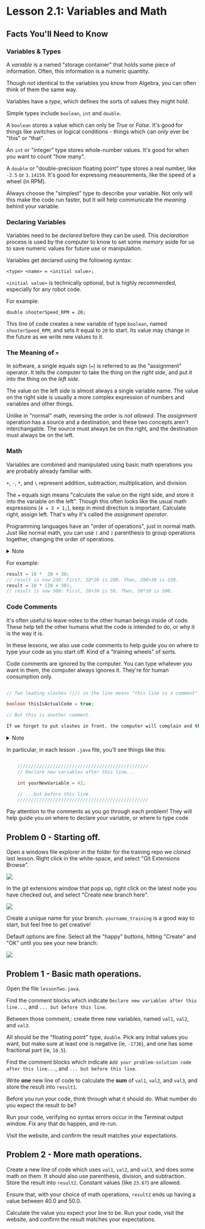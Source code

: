 
# Lesson 2.1: Variables and Math

## Facts You'll Need to Know

### Variables & Types

A _variable_ is a named "storage container" that holds some piece of information. Often, this information is a numeric quantity.

Though not identical to the variables you know from Algebra, you can often think of them the same way.

Variables have a _type_, which defines the sorts of values they might hold.

Simple types include `boolean`, `int` and `double`. 

A `boolean` stores a value which can only be _True_ or _False_. It's good for things like switches or logical conditions - things which can _only_ ever be "this" or "that".

An `int` or "integer" type stores whole-number values. It's good for when you want to count "how many".

A `double` or "double-precision floating point" type stores a real number, like `-2.5` or `3.14159`. It's good for expressing measurements, like the speed of a wheel (in RPM). 

Always choose the "simplest" type to describe your variable. Not only will this make the code run faster, but it will help communicate the _meaning_ behind your variable. 

### Declaring Variables

Variables need to be _declared_ before they can be used. This _declaration_ process is used by the computer to know to set some _memory_ aside for us to save numeric values for future use or manipulation.

Variables get declared using the following _syntax_:

`<type> <name> = <initial value>;`

`<initial value>` is technically optional, but is highly recommended, especially for any robot code.

For example:

`double shooterSpeed_RPM = 20;`

This line of code creates a new variable of type `boolean`, named `shooterSpeed_RPM`, and sets it equal to `20` to start. Its value may change in the future as we write new values to it.

### The Meaning of `=`

In software, a single equals sign (`=`) is referred to as the "assignment" operator. It tells the computer to take the thing on the _right side_, and put it into the thing on the _left side_.

The value on the left side is almost always a single variable name. The value on the right side is usually a more complex expression of numbers and variables and other things.

Unlike in "normal" math, reversing the order is _not allowed_. The _assignment_ operation has a source and a destination, and these two concepts aren't interchangable. The source must always be on the right, and the destination must always be on the left.

### Math 

Variables are combined and manipulated using basic math operations you are probably already familiar with.

`+`, `-`, `*`, and `\` represent addition, subtraction, multiplication, and division.

The `=` equals sign means "calculate the value on the right side, and store it into the variable on the left". Though this often looks like the usual math expressions (`4 = 3 + 1;`), keep in mind direction is important. Calculate right, assign left. That's why it's called the _assignment operator_.

Programming languages have an "order of operations", just in normal math. Just like normal math, you can use `(` and `)` parenthesis to group operations together, changing the order of operations.


<details>
<summary> Note </summary>
Chris learned the acronym PEMDAS (pronounced "paehm-dahs") to describe the Math order of operations. (Parenthesis, then exponentiation, then multiplication, then division, then addition, then subtraction). Chris also learned the trigonometric ratios and functions with the pneumonic not as our Native American friend SOH-CAH-TOA, but as "Some Old Hippie Caught Another Hippie Tripping On Acid" This explains a lot about Chris. We'll assume none of these are commonly-used pneumonic devices, and avoid their usage. But if you happen to know them, well, you can assume you'll turn out like Chris.
</details>


For example:

```java
result = 10 *  20 + 30;  
// result is now 230: First, 10*20 is 200. Then, 200+30 is 230.
result = 10 * (20 + 30); 
// result is now 500: First, 20+30 is 50. Then, 50*10 is 500.
```

### Code Comments

It's often useful to leave notes to the other human beings inside of code. These help tell the other humans what the code is intended to do, or why it is the way it is.

In these lessons, we also use code comments to help guide you on where to type your code as you start off. Kind of a "training wheels" of sorts.

Code comments are ignored by the computer. You can type whatever you want in them, the computer always ignores it. They're for human consumption only.

```java

// Two leading slashes (//) in the line means "this line is a comment"

boolean thisIsActualCode = true;

// But this is another comment.

If we forget to put slashes in front, the computer will complain and throw "syntax" errors on this line.

```

<details>
<summary> Note </summary>

```java
/* Slash-star sequences surrounding text is also a comment */

double anotherPieceOfRealCode = 123.456;

/**
 * Code comments may
 * also take up more than
 * one line if you use the
 * slash-star format
 */ 

```
</details>

In particular, in each lesson `.java` file, you'll see things like this:

```java

    ////////////////////////////////////////////////
    // Declare new variables after this line...

    int yourNewVariable = 42;

    // ...but before this line.
    ////////////////////////////////////////////////
```

Pay attention to the comments as you go through each problem! They will help guide you on where to declare your variable, or where to type code

## Problem 0 - Starting off.

Open a windows file explorer in the folder for the training repo we _cloned_ last lesson. Right click in the white-space, and select "Git Extensions Browse".

![](doc/gitext_clone.png)

In the git extensions window that pops up, right click on the latest node you have checked out, and select "Create new branch here".

![](doc/gitext_new_branch.png)

Create a unique name for your branch. `yourname_training` is a good way to start, but feel free to get creative!

Default options are fine. Select all the "happy" buttons, hitting "Create" and "OK" until you see your new branch:

![](doc/gitext_new_branch_created.png)

## Problem 1 - Basic math operations.

Open the file `lessonTwo.java`. 

Find the comment blocks which indicate `Declare new variables after this line...`, and `... but before this line`.

Between those comment,: create three new variables, named `val1`, `val2`, and `val3`. 

All should be the "floating point" type, `double`. Pick any initial values you want, but make sure at least one is negative (ie, `-1736`), and one has some fractional part (ie, `10.5`).

Find the comment blocks which indicate `Add your problem-solution code after this line...`, and `... but before this line`. 

Write **one** new line of code to calculate the **sum** of `val1`, `val2`, and `val3`, and store the result into `result1`. 

Before you run your code, think through what it should do. What number do you expect the result to be?

Run your code, verifying no syntax errors occur in the Terminal output window. Fix any that do happen, and re-run.

Visit the website, and confirm the result matches your expectations.

## Problem 2 - More math operations.

Create a new line of code which uses `val1`, `val2`, and `val3`, and does some math on them. It should also use parenthesis, division, and subtraction. Store the result into `result2`. Constant values (like `23.67`) are allowed. 

Ensure that, with your choice of math operations, `result2` ends up having a value between 40.0 and 50.0.

Calculate the value you expect your line to be. Run your code, visit the website, and confirm the result matches your expectations.
